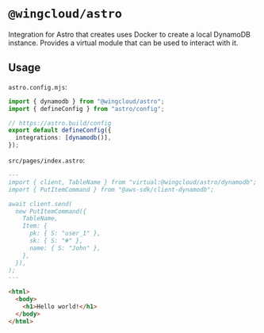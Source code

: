 # `@wingcloud/astro`

Integration for Astro that creates uses Docker to create a local DynamoDB instance. Provides a virtual module that can be used to interact with it.

## Usage

`astro.config.mjs`:

```ts
import { dynamodb } from "@wingcloud/astro";
import { defineConfig } from "astro/config";

// https://astro.build/config
export default defineConfig({
  integrations: [dynamodb()],
});
```

`src/pages/index.astro`:

```markdown
---
import { client, TableName } from "virtual:@wingcloud/astro/dynamodb";
import { PutItemCommand } from "@aws-sdk/client-dynamodb";

await client.send(
  new PutItemCommand({
    TableName,
    Item: {
      pk: { S: "user_1" },
      sk: { S: "#" },
      name: { S: "John" },
    },
  }),
);
---

<html>
  <body>
    <h1>Hello world!</h1>
  </body>
</html>
```
